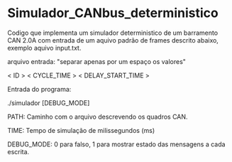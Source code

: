 # Simulador_CANbus_deterministico

Codigo que implementa um simulador deterministico de um barramento CAN 2.0A
com entrada de um aquivo padrão de frames descrito abaixo, exemplo aquivo input.txt.

arquivo entrada:
"separar apenas por um espaço os valores"

< ID > < CYCLE_TIME > < DELAY_START_TIME >

Entrada do programa:

./simulador <PATH> <TIME> [DEBUG_MODE]

PATH: Caminho com o arquivo descrevendo os quadros CAN.

TIME: Tempo de simulação de milissegundos (ms)

DEBUG_MODE: 0 para falso, 1 para mostrar estado das mensagens a cada escrita.
